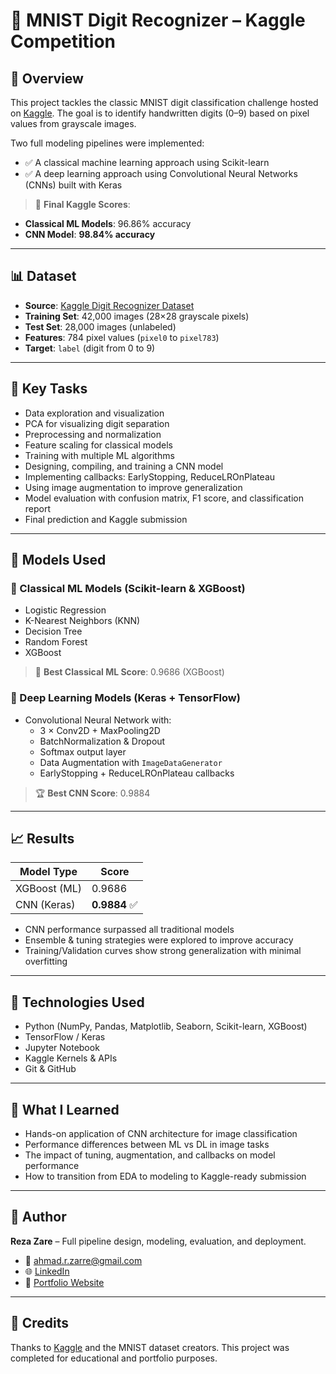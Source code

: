 # 🔢 MNIST Digit Recognizer – Kaggle Competition

## 📌 Overview
This project tackles the classic MNIST digit classification challenge hosted on [Kaggle](https://www.kaggle.com/c/digit-recognizer). The goal is to identify handwritten digits (0–9) based on pixel values from grayscale images.

Two full modeling pipelines were implemented:
- ✅ A classical machine learning approach using Scikit-learn
- ✅ A deep learning approach using Convolutional Neural Networks (CNNs) built with Keras

> 🎯 **Final Kaggle Scores**:
- **Classical ML Models**: 96.86% accuracy
- **CNN Model**: **98.84% accuracy**

---

## 📊 Dataset
- **Source**: [Kaggle Digit Recognizer Dataset](https://www.kaggle.com/c/digit-recognizer/data)
- **Training Set**: 42,000 images (28×28 grayscale pixels)
- **Test Set**: 28,000 images (unlabeled)
- **Features**: 784 pixel values (`pixel0` to `pixel783`)
- **Target**: `label` (digit from 0 to 9)

---

## 🧪 Key Tasks
- Data exploration and visualization
- PCA for visualizing digit separation
- Preprocessing and normalization
- Feature scaling for classical models
- Training with multiple ML algorithms
- Designing, compiling, and training a CNN model
- Implementing callbacks: EarlyStopping, ReduceLROnPlateau
- Using image augmentation to improve generalization
- Model evaluation with confusion matrix, F1 score, and classification report
- Final prediction and Kaggle submission

---

## 🧠 Models Used

### 🔎 Classical ML Models (Scikit-learn & XGBoost)
- Logistic Regression
- K-Nearest Neighbors (KNN)
- Decision Tree
- Random Forest
- XGBoost

> 🏁 **Best Classical ML Score**: 0.9686 (XGBoost)

### 🧠 Deep Learning Models (Keras + TensorFlow)
- Convolutional Neural Network with:
  - 3 × Conv2D + MaxPooling2D
  - BatchNormalization & Dropout
  - Softmax output layer
  - Data Augmentation with `ImageDataGenerator`
  - EarlyStopping + ReduceLROnPlateau callbacks

> 🏆 **Best CNN Score**: 0.9884

---

## 📈 Results

| Model Type | Score |
|------------|-------|
| XGBoost (ML) | 0.9686 |
| CNN (Keras)  | **0.9884** ✅ |

- CNN performance surpassed all traditional models
- Ensemble & tuning strategies were explored to improve accuracy
- Training/Validation curves show strong generalization with minimal overfitting

---

## 🔧 Technologies Used
- Python (NumPy, Pandas, Matplotlib, Seaborn, Scikit-learn, XGBoost)
- TensorFlow / Keras
- Jupyter Notebook
- Kaggle Kernels & APIs
- Git & GitHub

---

## 🧠 What I Learned
- Hands-on application of CNN architecture for image classification
- Performance differences between ML vs DL in image tasks
- The impact of tuning, augmentation, and callbacks on model performance
- How to transition from EDA to modeling to Kaggle-ready submission

---

## 👏 Author
**Reza Zare** – Full pipeline design, modeling, evaluation, and deployment.

- 📧 [ahmad.r.zarre@gmail.com](mailto:ahmad.r.zarre@gmail.com)  
- 🌐 [LinkedIn](https://www.linkedin.com/in/arezazare)  
- 🧠 [Portfolio Website](https://arezazare.github.io)

---

## 📎 Credits
Thanks to [Kaggle](https://www.kaggle.com/c/digit-recognizer) and the MNIST dataset creators. This project was completed for educational and portfolio purposes.
